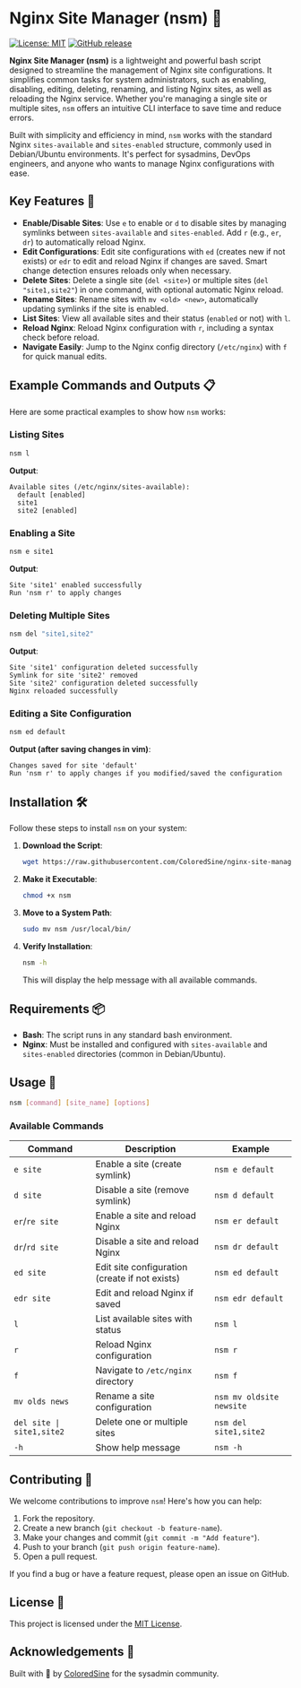 # Nginx Site Manager (nsm) 🚀

[![License: MIT](https://img.shields.io/badge/License-MIT-yellow.svg)](https://opensource.org/licenses/MIT)
[![GitHub release](https://img.shields.io/github/v/release/ColoredSine/nginx-site-manager)](https://github.com/ColoredSine/nginx-site-manager/releases)

**Nginx Site Manager (nsm)** is a lightweight and powerful bash script designed to streamline the management of Nginx site configurations. It simplifies common tasks for system administrators, such as enabling, disabling, editing, deleting, renaming, and listing Nginx sites, as well as reloading the Nginx service. Whether you're managing a single site or multiple sites, `nsm` offers an intuitive CLI interface to save time and reduce errors.

Built with simplicity and efficiency in mind, `nsm` works with the standard Nginx `sites-available` and `sites-enabled` structure, commonly used in Debian/Ubuntu environments. It's perfect for sysadmins, DevOps engineers, and anyone who wants to manage Nginx configurations with ease.

## Key Features 🌟

- **Enable/Disable Sites**: Use `e` to enable or `d` to disable sites by managing symlinks between `sites-available` and `sites-enabled`. Add `r` (e.g., `er`, `dr`) to automatically reload Nginx.
- **Edit Configurations**: Edit site configurations with `ed` (creates new if not exists) or `edr` to edit and reload Nginx if changes are saved. Smart change detection ensures reloads only when necessary.
- **Delete Sites**: Delete a single site (`del <site>`) or multiple sites (`del "site1,site2"`) in one command, with optional automatic Nginx reload.
- **Rename Sites**: Rename sites with `mv <old> <new>`, automatically updating symlinks if the site is enabled.
- **List Sites**: View all available sites and their status (`enabled` or not) with `l`.
- **Reload Nginx**: Reload Nginx configuration with `r`, including a syntax check before reload.
- **Navigate Easily**: Jump to the Nginx config directory (`/etc/nginx`) with `f` for quick manual edits.

## Example Commands and Outputs 📋

Here are some practical examples to show how `nsm` works:

### Listing Sites
```bash
nsm l
```
**Output**:
```
Available sites (/etc/nginx/sites-available):
  default [enabled]
  site1
  site2 [enabled]
```

### Enabling a Site
```bash
nsm e site1
```
**Output**:
```
Site 'site1' enabled successfully
Run 'nsm r' to apply changes
```

### Deleting Multiple Sites
```bash
nsm del "site1,site2"
```
**Output**:
```
Site 'site1' configuration deleted successfully
Symlink for site 'site2' removed
Site 'site2' configuration deleted successfully
Nginx reloaded successfully
```

### Editing a Site Configuration
```bash
nsm ed default
```
**Output (after saving changes in vim)**:
```
Changes saved for site 'default'
Run 'nsm r' to apply changes if you modified/saved the configuration
```

## Installation 🛠️

Follow these steps to install `nsm` on your system:

1. **Download the Script**:
   ```bash
   wget https://raw.githubusercontent.com/ColoredSine/nginx-site-manager/main/nsm
   ```

2. **Make it Executable**:
   ```bash
   chmod +x nsm
   ```

3. **Move to a System Path**:
   ```bash
   sudo mv nsm /usr/local/bin/
   ```

4. **Verify Installation**:
   ```bash
   nsm -h
   ```
   This will display the help message with all available commands.

## Requirements 📦

- **Bash**: The script runs in any standard bash environment.
- **Nginx**: Must be installed and configured with `sites-available` and `sites-enabled` directories (common in Debian/Ubuntu).

## Usage 📖

```bash
nsm [command] [site_name] [options]
```

### Available Commands
| Command          | Description                                      | Example                     |
|------------------|--------------------------------------------------|-----------------------------|
| `e site`       | Enable a site (create symlink)                  | `nsm e default`            |
| `d site`       | Disable a site (remove symlink)                 | `nsm d default`            |
| `er`/`re site` | Enable a site and reload Nginx                  | `nsm er default`           |
| `dr`/`rd site` | Disable a site and reload Nginx                 | `nsm dr default`           |
| `ed site`      | Edit site configuration (create if not exists)  | `nsm ed default`           |
| `edr site`     | Edit and reload Nginx if saved                  | `nsm edr default`          |
| `l`              | List available sites with status                | `nsm l`                    |
| `r`              | Reload Nginx configuration                      | `nsm r`                    |
| `f`              | Navigate to `/etc/nginx` directory              | `nsm f`                    |
| `mv olds news` | Rename a site configuration                     | `nsm mv oldsite newsite`   |
| `del site \| site1,site2` | Delete one or multiple sites        | `nsm del site1,site2`    |
| `-h`             | Show help message                               | `nsm -h`                   |

## Contributing 🤝

We welcome contributions to improve `nsm`! Here's how you can help:

1. Fork the repository.
2. Create a new branch (`git checkout -b feature-name`).
3. Make your changes and commit (`git commit -m "Add feature"`).
4. Push to your branch (`git push origin feature-name`).
5. Open a pull request.

If you find a bug or have a feature request, please open an issue on GitHub.

## License 📜

This project is licensed under the [MIT License](LICENSE).

## Acknowledgements 🙌

Built with 💙 by [ColoredSine](https://github.com/ColoredSine) for the sysadmin community.
